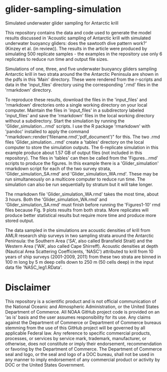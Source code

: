 # glider-sampling-simulation
Simulated underwater glider sampling for Antarctic krill

This repository contains the data and code used to generate the model results discussed in 'Acoustic sampling of Antarctic krill with simulated underwater buoyancy gliders: does the sawtooth dive pattern work?' (Kinzey et al. (in review)). The results in the article were produced by simulating 500 replicate samples - the examples in the repository use only 6 replicates to reduce run time and output file sizes.

Simulations of one, three, and five underwater buoyancy gliders sampling Antarctic krill in two strata around the the Antarctic Peninsula are shown in the pdfs in this 'Main' directory. These were rendered from the r-scripts and data in the 'input_files' directory using the corresponding '.rmd' files in the 'rmarkdown' directory. 

To reproduce these results, download the files in the 'input_files' and 'rmarkdown' directories onto a single working directory on your local computer. Maintain the files in 'input_files' in a subdirectory labeled 'input_files' and save the 'rmarkdown' files in the local working directory without a subdirectory. Start the simulation by running the 'Glider_simulation...rmd' scripts. I use the R package 'rmarkdown' with 'pandoc' installed to apply the command "rmarkdown::render('filename.rmd','pdf_document')" for this. The two .rmd files 'Glider_simulation...rmd' create a 'tables' directory on the local computer to store the simulation outputs. The 6-replicate simulation in this example produce about 1.57 GB of output files (not included in this repository). The files in 'tables' can then be called from the 'Figures...rmd' scripts to produce the figures. In this example there is a 'Glider_simulation' rmarkdown script for each of the two survey strata, 'Glider_simulation_SA.rmd' and 'Glider_simulation_WA.rmd'. These may be run simultaneously on a multicore computer to reduce run time. The simulation can also be run sequentially by stratum but it will take longer.  

The rmarkdown file 'Glider_simulation_WA.rmd' takes the most time, about 3 hours. Both the 'Glider_simulation_WA.rmd' and 'Glider_simulation_SA.rmd' must finish before running the 'Figures1-10' rmd files because Fig. 9 plots results from both strata. More replicates will produce better statistical results but require more time and produce more stored output. 

The data sampled in the simulations are acoustic densities of krill from AMLR research ship surveys in two sampling strata around the Antarctic Peninsula: the Southern Area ('SA', also called Bransfield Strait) and the Western Area ('WA', also called Cape Shirreff). Acoustic densities at depth (Nautical Area Scattering Coefficients, 'NASC') attributed to krill from 10 years of ship surveys (2001-2009, 2011) from these two strata are binned in 100 m long by 5 m deep cells down to 250 m (50 cells deep) in the input data file 'NASC_leg1.RData'.

# Disclaimer

This repository is a scientific product and is not official communication of the National Oceanic and Atmospheric Administration, or the United States Department of Commerce. All NOAA GitHub project code is provided on an ‘as is’ basis and the user assumes responsibility for its use. Any claims against the Department of Commerce or Department of Commerce bureaus stemming from the use of this GitHub project will be governed by all applicable Federal law. Any reference to specific commercial products, processes, or services by service mark, trademark, manufacturer, or otherwise, does not constitute or imply their endorsement, recommendation or favoring by the Department of Commerce. The Department of Commerce seal and logo, or the seal and logo of a DOC bureau, shall not be used in any manner to imply endorsement of any commercial product or activity by DOC or the United States Government.

